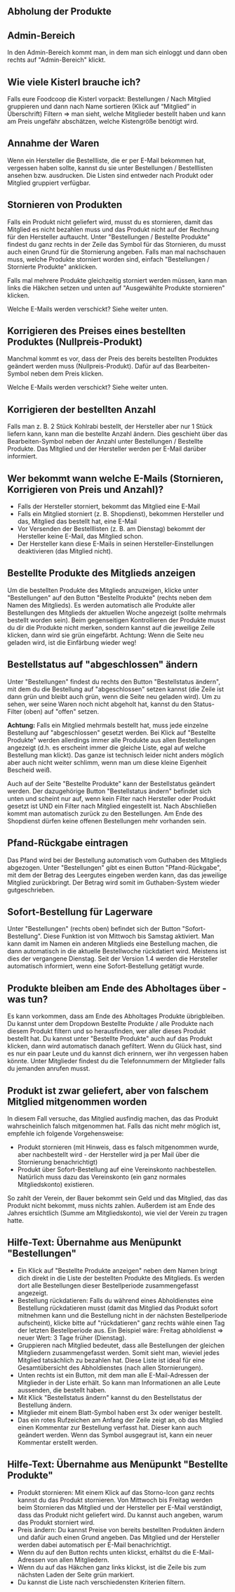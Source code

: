 ## Abholung der Produkte

## Admin-Bereich

In den Admin-Bereich kommt man, in dem man sich einloggt und dann oben rechts auf "Admin-Bereich" klickt.

## Wie viele Kisterl brauche ich?

Falls eure Foodcoop die Kisterl vorpackt: Bestellungen / Nach Mitglied gruppieren und dann nach Name sortieren (Klick auf “Mitglied” in Überschrift) Filtern => man sieht, welche Mitglieder bestellt haben und kann am Preis ungefähr abschätzen, welche Kistengröße benötigt wird.

## Annahme der Waren

Wenn ein Hersteller die Bestellliste, die er per E-Mail bekommen hat, vergessen haben sollte, kannst du sie unter Bestellungen / Bestelllisten ansehen bzw. ausdrucken. Die Listen sind entweder nach Produkt oder Mitglied gruppiert verfügbar.

## Stornieren von Produkten

Falls ein Produkt nicht geliefert wird, musst du es stornieren, damit das Mitglied es nicht bezahlen muss und das Produkt nicht auf der Rechnung für den Hersteller auftaucht. Unter "Bestellungen / Bestellte Produkte" findest du ganz rechts in der Zeile das Symbol für das Stornieren, du musst auch einen Grund für die Stornierung angeben. Falls man mal nachschauen muss, welche Produkte storniert worden sind, einfach "Bestellungen / Stornierte Produkte" anklicken.

Falls mal mehrere Produkte gleichzeitig storniert werden müssen, kann man links die Häkchen setzen und unten auf "Ausgewählte Produkte stornieren" klicken.

Welche E-Mails werden verschickt? Siehe weiter unten.

## Korrigieren des Preises eines bestellten Produktes (Nullpreis-Produkt)

Manchmal kommt es vor, dass der Preis des bereits bestellten Produktes geändert werden muss (Nullpreis-Produkt). Dafür auf das Bearbeiten-Symbol neben dem Preis klicken.

Welche E-Mails werden verschickt? Siehe weiter unten.

## Korrigieren der bestellten Anzahl

Falls man z. B. 2 Stück Kohlrabi bestellt, der Hersteller aber nur 1 Stück liefern kann, kann man die bestellte Anzahl ändern. Dies geschieht über das Bearbeiten-Symbol neben der Anzahl unter Bestellungen / Bestellte Produkte. Das Mitglied und der Hersteller werden per E-Mail darüber informiert.

## Wer bekommt wann welche E-Mails (Stornieren, Korrigieren von Preis und Anzahl)?
* Falls der Hersteller storniert, bekommt das Mitglied eine E-Mail
* Falls ein Mitglied storniert (z. B. Shopdienst), bekommen Hersteller und das, Mitglied das bestellt hat, eine E-Mail
* Vor Versenden der Bestelllisten (z. B. am Dienstag) bekommt der Hersteller keine E-Mail, das Mitglied schon.
* Der Hersteller kann diese E-Mails in seinen Hersteller-Einstellungen deaktivieren (das Mitglied nicht).

## Bestellte Produkte des Mitglieds anzeigen

Um die bestellten Produkte des Mitglieds anzuzeigen, klicke unter "Bestellungen" auf den Button "Bestellte Produkte" (rechts neben dem Namen des Mitglieds). Es werden automatisch alle Produkte aller Bestellungen des Mitglieds der aktuellen Woche angezeigt (sollte mehrmals bestellt worden sein). Beim gegenseitigen Kontrollieren der Produkte musst du dir die Produkte nicht merken, sondern kannst auf die jeweilige Zeile klicken, dann wird sie grün eingefärbt. Achtung: Wenn die Seite neu geladen wird, ist die Einfärbung wieder weg!

## Bestellstatus auf "abgeschlossen" ändern

Unter "Bestellungen" findest du rechts den Button "Bestellstatus ändern", mit dem du die Bestellung auf "abgeschlossen" setzen kannst (die Zeile ist dann grün und bleibt auch grün, wenn die Seite neu geladen wird). Um zu sehen, wer seine Waren noch nicht abgeholt hat, kannst du den Status-Filter (oben) auf "offen" setzen.

**Achtung:** Falls ein Mitglied mehrmals bestellt hat, muss jede einzelne Bestellung auf "abgeschlossen" gesetzt werden. Bei Klick auf "Bestellte Produkte" werden allerdings immer alle Produkte aus allen Bestellungen angezeigt (d.h. es erscheint immer die gleiche Liste, egal auf welche Bestellung man klickt). Das ganze ist technisch leider nicht anders möglich aber auch nicht weiter schlimm, wenn man um diese kleine Eigenheit Bescheid weiß.

Auch auf der Seite "Bestellte Produkte" kann der Bestellstatus geändert werden. Der dazugehörige Button "Bestellstatus ändern" befindet sich unten und scheint nur auf, wenn kein Filter nach Hersteller oder Produkt gesetzt ist UND ein Filter nach Mitglied eingestellt ist. Nach Abschließen kommt man automatisch zurück zu den Bestellungen. Am Ende des Shopdienst dürfen keine offenen Bestellungen mehr vorhanden sein.

## Pfand-Rückgabe eintragen

Das Pfand wird bei der Bestellung automatisch vom Guthaben des Mitglieds abgezogen. Unter "Bestellungen" gibt es einen Button "Pfand-Rückgabe", mit dem der Betrag des Leergutes eingeben werden kann, das das jeweilige Mitglied zurückbringt. Der Betrag wird somit im Guthaben-System wieder gutgeschrieben.

## Sofort-Bestellung für Lagerware

Unter "Bestellungen" (rechts oben) befindet sich der Button "Sofort-Bestellung". Diese Funktion ist von Mittwoch bis Samstag aktiviert. Man kann damit im Namen ein anderen Mitglieds eine Bestellung machen, die dann automatisch in die aktuelle Bestellwoche rückdatiert wird. Meistens ist dies der vergangene Dienstag. Seit der Version 1.4 werden die Hersteller automatisch informiert, wenn eine Sofort-Bestellung getätigt wurde.

## Produkte bleiben am Ende des Abholtages über - was tun?

Es kann vorkommen, dass am Ende des Abholtages Produkte übrigbleiben. Du kannst unter dem Dropdown Bestellte Produkte / alle Produkte nach diesem Produkt filtern und so herausfinden, wer aller dieses Produkt bestellt hat. Du kannst unter "Bestellte Produkte" auch auf das Produkt klicken, dann wird automatisch danach gefiltert. Wenn du Glück hast, sind es nur ein paar Leute und du kannst dich erinnern, wer ihn vergessen haben könnte. Unter Mitglieder findest du die Telefonnummern der Mitglieder falls du jemanden anrufen musst.

## Produkt ist zwar geliefert, aber von falschem Mitglied mitgenommen worden

In diesem Fall versuche, das Mitglied ausfindig machen, das das Produkt wahrscheinlich falsch mitgenommen hat. Falls das nicht mehr möglich ist, empfehle ich folgende Vorgehensweise:

* Produkt stornieren (mit Hinweis, dass es falsch mitgenommen wurde, aber nachbestellt wird - der Hersteller wird ja per Mail über die Stornierung benachrichtigt)
* Produkt über Sofort-Bestellung auf eine Vereinskonto nachbestellen. Natürlich muss dazu das Vereinskonto (ein ganz normales Mitgliedskonto) existieren.

So zahlt der Verein, der Bauer bekommt sein Geld und das Mitglied, das das Produkt nicht bekommt, muss nichts zahlen. Außerdem ist am Ende des Jahres ersichtlich (Summe am Mitgliedskonto), wie viel der Verein zu tragen hatte.

## Hilfe-Text: Übernahme aus Menüpunkt "Bestellungen"
* Ein Klick auf "Bestellte Produkte anzeigen" neben dem Namen bringt dich direkt in die Liste der bestellten Produkte des Mitglieds. Es werden dort alle Bestellungen dieser Bestellperiode zusammengefasst angezeigt.
* Bestellung rückdatieren: Falls du während eines Abholdienstes eine Bestellung rückdatieren musst (damit das Mitglied das Produkt sofort mitnehmen kann und die Bestellung nicht in der nächsten Bestellperiode aufscheint), klicke bitte auf  "rückdatieren" ganz rechts wähle einen Tag der letzten Bestellperiode aus. Ein Beispiel wäre: Freitag abholdienst => neuer Wert: 3 Tage früher (Dienstag).
* Gruppieren nach Mitglied bedeutet, dass alle Bestellungen der gleichen Mitgliedern zusammengefasst werden. Somit sieht man, wieviel jedes Mitglied tatsächlich zu bezahlen hat. Diese Liste ist ideal für eine Gesamtübersicht des Abholdienstes (nach allen Stornierungen).
* Unten rechts ist ein Button, mit dem man alle E-Mail-Adressen der Mitglieder in der Liste erhält. So kann man Informationen an alle Leute aussenden, die bestellt haben.
* Mit Klick "Bestellstatus ändern" kannst du den Bestellstatus der Bestellung ändern.
* Mitglieder mit einem Blatt-Symbol haben erst 3x oder weniger bestellt.
* Das ein rotes Rufzeichen am Anfang der Zeile zeigt an, ob das Mitglied einen Kommentar zur Bestellung verfasst hat. Dieser kann auch geändert werden. Wenn das Symbol ausgegraut ist, kann ein neuer Kommentar erstellt werden.

## Hilfe-Text: Übernahme aus Menüpunkt "Bestellte Produkte"
* Produkt stornieren: Mit einem Klick auf das Storno-Icon ganz rechts kannst du das Produkt stornieren. Von Mittwoch bis Freitag werden beim Stornieren das Mitglied und der Hersteller per E-Mail verständigt, dass das Produkt nicht geliefert wird. Du kannst auch angeben, warum das Produkt storniert wird.
* Preis ändern: Du kannst Preise von bereits bestellten Produkten ändern und dafür auch einen Grund angeben. Das Mitglied und der Hersteller werden dabei automatisch per E-Mail benachrichtigt.
* Wenn du auf den Button rechts unten klickst, erhältst du die E-Mail-Adressen von allen Mitgliedern.
* Wenn du auf das Häkchen ganz links klickst, ist die Zeile bis zum nächsten Laden der Seite grün markiert.
* Du kannst die Liste nach verschiedensten Kriterien filtern.
